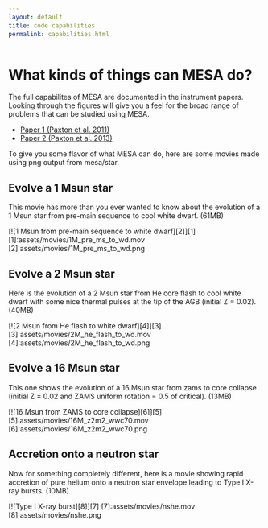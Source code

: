 ```yaml
---
layout: default
title: code capabilities
permalink: capabilities.html
---
```

# What kinds of things can MESA do?

The full capabilites of MESA are documented in the instrument papers.
Looking through the figures will give you a feel for the broad range
of problems that can be studied using MESA.

* [Paper 1 (Paxton et al. 2011)](http://adsabs.harvard.edu/abs/2011ApJS..192....3P)
* [Paper 2 (Paxton et al. 2013)](http://adsabs.harvard.edu/abs/2013ApJS..208....4P)

To give you some flavor of what MESA can do, here are some movies made
using png output from mesa/star.

## Evolve a 1 Msun star

This movie has more than you ever wanted to know about the evolution
of a 1 Msun star from pre-main sequence to cool white dwarf. (61MB)

[![1 Msun from pre-main sequence to white dwarf][2]][1]
[1]:assets/movies/1M_pre_ms_to_wd.mov
[2]:assets/movies/1M_pre_ms_to_wd.png

## Evolve a 2 Msun star

Here is the evolution of a 2 Msun star from He core flash to cool
white dwarf with some nice thermal pulses at the tip of the AGB
(initial Z = 0.02). (40MB)

[![2 Msun from He flash to white dwarf][4]][3]
[3]:assets/movies/2M_he_flash_to_wd.mov
[4]:assets/movies/2M_he_flash_to_wd.png

## Evolve a 16 Msun star

This one shows the evolution of a 16 Msun star from zams to core
collapse (initial Z = 0.02 and ZAMS uniform rotation = 0.5 of
critical). (13MB)

[![16 Msun from ZAMS to core collapse][6]][5]
[5]:assets/movies/16M_z2m2_wwc70.mov
[6]:assets/movies/16M_z2m2_wwc70.png

## Accretion onto a neutron star

Now for something completely different, here is a movie showing rapid
accretion of pure helium onto a neutron star envelope leading to Type
I X-ray bursts. (10MB)

[![Type I X-ray burst][8]][7]
[7]:assets/movies/nshe.mov
[8]:assets/movies/nshe.png
